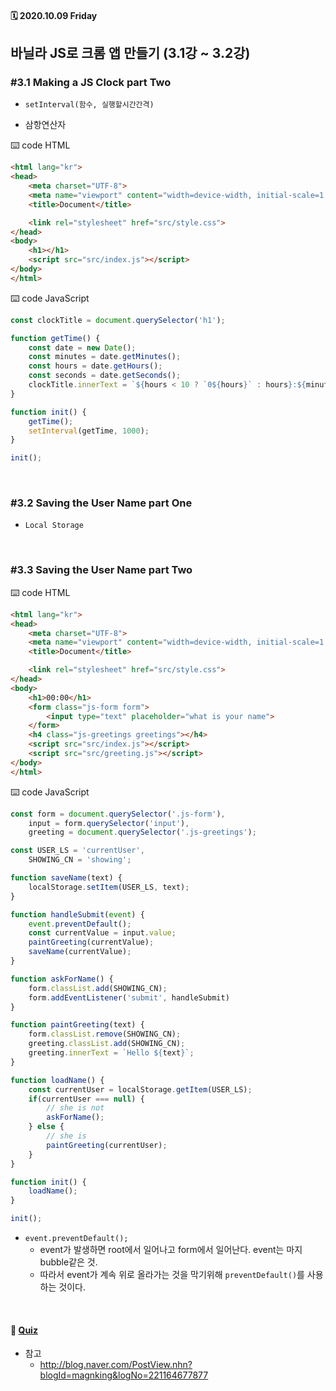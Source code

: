 #### 🗓 2020.10.09 Friday

## 바닐라 JS로 크롬 앱 만들기 (3.1강 ~ 3.2강)

### #3.1 Making a JS Clock part Two
- `setInterval(함수, 실행할시간간격)`

- 삼항연산자

⌨️ code HTML
```html
<html lang="kr">
<head>
    <meta charset="UTF-8">
    <meta name="viewport" content="width=device-width, initial-scale=1.0">
    <title>Document</title>

    <link rel="stylesheet" href="src/style.css">
</head>
<body>
    <h1></h1>
    <script src="src/index.js"></script>
</body>
</html>
```

⌨️ code JavaScript
```javascript
const clockTitle = document.querySelector('h1');

function getTime() {
    const date = new Date();
    const minutes = date.getMinutes();
    const hours = date.getHours();
    const seconds = date.getSeconds();
    clockTitle.innerText = `${hours < 10 ? `0${hours}` : hours}:${minutes < 10 ? `0${minutes}` : minutes}:${seconds < 10 ? `0${seconds}` : seconds}`;
}

function init() {
    getTime();
    setInterval(getTime, 1000);
}

init();
```
<br/>

### #3.2 Saving the User Name part One
- `Local Storage`

<br/>

### #3.3 Saving the User Name part Two
⌨️ code HTML
```html
<html lang="kr">
<head>
    <meta charset="UTF-8">
    <meta name="viewport" content="width=device-width, initial-scale=1.0">
    <title>Document</title>

    <link rel="stylesheet" href="src/style.css">
</head>
<body>
    <h1>00:00</h1>
    <form class="js-form form">
        <input type="text" placeholder="what is your name">
    </form>
    <h4 class="js-greetings greetings"></h4>
    <script src="src/index.js"></script>
    <script src="src/greeting.js"></script>
</body>
</html>
```

⌨️ code JavaScript
```javascript
const form = document.querySelector('.js-form'),
    input = form.querySelector('input'),
    greeting = document.querySelector('.js-greetings');

const USER_LS = 'currentUser',
    SHOWING_CN = 'showing';

function saveName(text) {
    localStorage.setItem(USER_LS, text);
}

function handleSubmit(event) {
    event.preventDefault();
    const currentValue = input.value;
    paintGreeting(currentValue);
    saveName(currentValue);
}

function askForName() {
    form.classList.add(SHOWING_CN);
    form.addEventListener('submit', handleSubmit)
}

function paintGreeting(text) {
    form.classList.remove(SHOWING_CN);
    greeting.classList.add(SHOWING_CN);
    greeting.innerText = `Hello ${text}`;
}

function loadName() {
    const currentUser = localStorage.getItem(USER_LS);
    if(currentUser === null) {
        // she is not
        askForName();
    } else {
        // she is
        paintGreeting(currentUser);
    }
}

function init() {
    loadName();
}

init();
```

- `event.preventDefault();`
  - event가 발생하면 root에서 일어나고 form에서 일어난다. event는 마지 bubble같은 것. 
  - 따라서 event가 계속 위로 올라가는 것을 막기위해 `preventDefault()`를 사용하는 것이다.

<br/>

#### 📝 [Quiz](https://codesandbox.io/s/day-five-blueprint-forked-jgtiy?file=/src/index.js)

- 참고
    - http://blog.naver.com/PostView.nhn?blogId=magnking&logNo=221164677877




